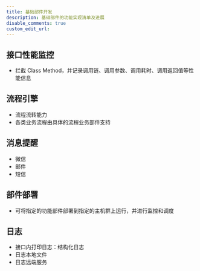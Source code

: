 ```yaml
---
title: 基础部件开发
description: 基础部件的功能实现清单及进展
disable_comments: true
custom_edit_url:
---
```


## 接口性能监控

- 拦截 Class Method，并记录调用链、调用参数、调用耗时、调用返回值等性能信息

## 流程引擎

- 流程流转能力
- 各类业务流程由具体的流程业务部件支持

## 消息提醒

- 微信
- 邮件
- 短信

## 部件部署

- 可将指定的功能部件部署到指定的主机群上运行，并进行监控和调度

## 日志

- 接口内打印日志：结构化日志
- 日志本地文件
- 日志远端服务
